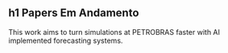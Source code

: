 h1 Papers Em Andamento
---
This work aims to turn simulations at PETROBRAS faster with AI implemented forecasting systems.
